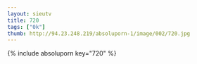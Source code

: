 ```yaml
--- 
layout: sieutv
title: 720
tags: ["0k"]
thumb: http://94.23.248.219/absoluporn-1/image/002/720.jpg
---
```

{% include absoluporn key="720" %} 
